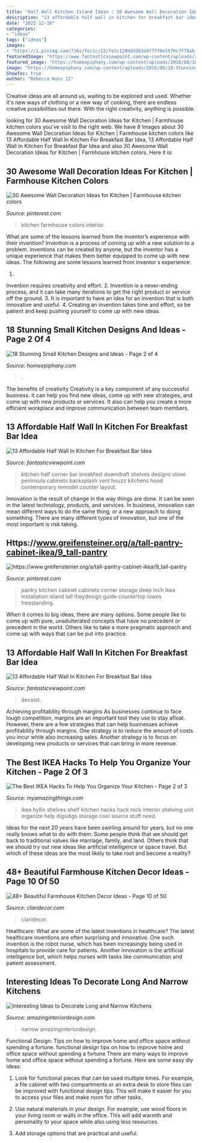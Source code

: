 ```yaml
---
title: "Half Wall Kitchen Island Ideas : 30 Awesome Wall Decoration Ideas For Kitchen"
description: "13 affordable half wall in kitchen for breakfast bar idea"
date: "2022-12-10"
categories:
- "ideas"
tags: ["ideas"]
images:
- "https://i.pinimg.com/736x/fe/1c/12/fe1c129ddd383e8f7ff0e55f0c7f78ab.jpg"
featuredImage: "https://www.fantasticviewpoint.com/wp-content/uploads/2016/08/Open-Concept-Kitchen-with-Half-Wall-Ideas-634x845.jpg"
featured_image: "https://homeepiphany.com/wp-content/uploads/2016/08/18-Stunning-Small-Kitchen-Designs-and-Ideas-8-768x1025.jpg"
image: "https://homeepiphany.com/wp-content/uploads/2016/08/18-Stunning-Small-Kitchen-Designs-and-Ideas-8-768x1025.jpg"
ShowToc: true
author: "Rebecca Koss II"
---
```



Creative ideas are all around us, waiting to be explored and used. Whether it's new ways of clothing or a new way of cooking, there are endless creative possibilities out there. With the right creativity, anything is possible.

	

		
looking for 30 Awesome Wall Decoration Ideas for Kitchen | Farmhouse kitchen colors you've visit to the right web. We have 8 Images about 30 Awesome Wall Decoration Ideas for Kitchen | Farmhouse kitchen colors like 13 Affordable Half Wall In Kitchen For Breakfast Bar Idea, 13 Affordable Half Wall In Kitchen For Breakfast Bar Idea and also 30 Awesome Wall Decoration Ideas for Kitchen | Farmhouse kitchen colors. Here it is:
		
    
## 30 Awesome Wall Decoration Ideas For Kitchen | Farmhouse Kitchen Colors

<img loading=lazy src="https://i.pinimg.com/736x/fe/1c/12/fe1c129ddd383e8f7ff0e55f0c7f78ab.jpg" onerror="this.onerror=null;this.src='https://tse2.mm.bing.net/th?id=OIP.yh_g3ThHJsot2xgM3HQPAwHaLH&amp;pid=15.1';" alt="30 Awesome Wall Decoration Ideas for Kitchen | Farmhouse kitchen colors">

_Source: pinterest.com_

>kitchen farmhouse colors interior. 

	

What are some of the lessons learned from the inventor’s experience with their invention?
Invention is a process of coming up with a new solution to a problem. Inventions can be created by anyone, but the inventor has a unique experience that makes them better equipped to come up with new ideas. The following are some lessons learned from inventor s experience:

1. 
Invention requires creativity and effort.
2. 
Invention is a never-ending process, and it can take many iterations to get the right product or service off the ground.
3. 
It is important to have an idea for an invention that is both innovative and useful. 
4. 
Creating an invention takes time and effort, so be patient and keep pushing yourself to come up with new ideas.

    
## 18 Stunning Small Kitchen Designs And Ideas - Page 2 Of 4

<img loading=lazy src="https://homeepiphany.com/wp-content/uploads/2016/08/18-Stunning-Small-Kitchen-Designs-and-Ideas-8-768x1025.jpg" onerror="this.onerror=null;this.src='https://tse1.mm.bing.net/th?id=OIP.snRJniQv6K-nx6GvfK6W_QHaJ4&amp;pid=15.1';" alt="18 Stunning Small Kitchen Designs and Ideas - Page 2 of 4">

_Source: homeepiphany.com_

>. 

	

The benefits of creativity
Creativity is a key component of any successful business. It can help you find new ideas, come up with new strategies, and come up with new products or services. It also can help you create a more efficient workplace and improve communication between team members.

    
## 13 Affordable Half Wall In Kitchen For Breakfast Bar Idea

<img loading=lazy src="http://www.fantasticviewpoint.com/wp-content/uploads/2016/08/contemporary-kitchen-1-634x476.jpg" onerror="this.onerror=null;this.src='https://tse1.mm.bing.net/th?id=OIP.aeeDcGmEwia1db_6oxSonQHaFj&amp;pid=15.1';" alt="13 Affordable Half Wall In Kitchen For Breakfast Bar Idea">

_Source: fantasticviewpoint.com_

>kitchen half corner bar breakfast downdraft shelves designs stove peninsula cabinets backsplash vent houzz kitchens hood contemporary remodel counter layout. 

	

Innovation is the result of change in the way things are done. It can be seen in the latest technology, products, and services. In business, innovation can mean different ways to do the same thing, or a new approach to doing something. There are many different types of innovation, but one of the most important is risk taking.

    
## Https://www.greifensteiner.org/a/tall-pantry-cabinet-ikea/9_tall-pantry

<img loading=lazy src="https://i.pinimg.com/736x/8c/c7/eb/8cc7ebd01e097834ad4d76a12b96668c.jpg" onerror="this.onerror=null;this.src='https://tse2.mm.bing.net/th?id=OIP.WV1c5L1sNk-2b7kgMjrU3AHaLH&amp;pid=15.1';" alt="https://www.greifensteiner.org/a/tall-pantry-cabinet-ikea/9_tall-pantry">

_Source: pinterest.com_

>pantry kitchen cabinet cabinets corner storage deep inch ikea installation island tall theydesign guide countertop lowes freestanding. 

	

When it comes to big ideas, there are many options. Some people like to come up with pure, unadulterated concepts that have no precedent or precedent in the world. Others like to take a more pragmatic approach and come up with ways that can be put into practice. 

    
## 13 Affordable Half Wall In Kitchen For Breakfast Bar Idea

<img loading=lazy src="https://www.fantasticviewpoint.com/wp-content/uploads/2016/08/Open-Concept-Kitchen-with-Half-Wall-Ideas-634x845.jpg" onerror="this.onerror=null;this.src='https://tse2.mm.bing.net/th?id=OIP.4VBT8amXHqN7sy9CPGzvrQHaJ3&amp;pid=15.1';" alt="13 Affordable Half Wall In Kitchen For Breakfast Bar Idea">

_Source: fantasticviewpoint.com_

>decoist. 

	

Achieving profitability through margins
As businesses continue to face tough competition, margins are an important tool they use to stay afloat. However, there are a few strategies that can help businesses achieve profitability through margins. One strategy is to reduce the amount of costs you incur while also increasing sales. Another strategy is to focus on developing new products or services that can bring in more revenue.

    
## The Best IKEA Hacks To Help You Organize Your Kitchen - Page 2 Of 3

<img loading=lazy src="https://myamazingthings.com/wp-content/uploads/2017/02/how-to-rock-ikea-hyllis-shelves-in-your-interior-ideas-21.jpg" onerror="this.onerror=null;this.src='https://tse1.mm.bing.net/th?id=OIP.TosFGbSifjuKBN_f_TzouwHaLH&amp;pid=15.1';" alt="The Best IKEA Hacks To Help You Organize Your Kitchen - Page 2 of 3">

_Source: myamazingthings.com_

>ikea hyllis shelves shelf kitchen hacks hack rock interior shelving unit organize help digsdigs storage cool source stuff need. 

	

Ideas for the next 20 years have been swirling around for years, but no one really knows what to do with them. Some people think that we should get back to traditional values like marriage, family, and land. Others think that we should try out new ideas like artificial intelligence or space travel. But which of these ideas are the most likely to take root and become a reality?

    
## 48+ Beautiful Farmhouse Kitchen Decor Ideas - Page 10 Of 50

<img loading=lazy src="http://claridecor.com/wp-content/uploads/2018/11/48-Beautiful-Farmhouse-Kitchen-Decor-Ideas-10.jpg" onerror="this.onerror=null;this.src='https://tse2.mm.bing.net/th?id=OIP.Uepik3ztnJb-PLv4nMVtdAHaJ4&amp;pid=15.1';" alt="48+ Beautiful Farmhouse Kitchen Decor Ideas - Page 10 of 50">

_Source: claridecor.com_

>claridecor. 

	

Healthcare: What are some of the latest inventions in healthcare?
The latest healthcare inventions are often surprising and innovative. One such invention is the robot nurse, which has been increasingly being used in hospitals to provide care for patients. Another innovation is the artificial intelligence bot, which helps nurses with tasks like communication and patient assessment.

    
## Interesting Ideas To Decorate Long And Narrow Kitchens

<img loading=lazy src="https://www.amazinginteriordesign.com/wp-content/uploads/2017/09/Long-and-Narrow-Kitchens-2.jpg" onerror="this.onerror=null;this.src='https://tse2.mm.bing.net/th?id=OIP.DVdVjPOJARbOlM8QKLkASwHaQm&amp;pid=15.1';" alt="Interesting Ideas to Decorate Long and Narrow Kitchens">

_Source: amazinginteriordesign.com_

>narrow amazinginteriordesign. 

	

Functional Design: Tips on how to improve home and office space without spending a fortune.
functional design tips on how to improve home and office space without spending a fortune
There are many ways to improve home and office space without spending a fortune. Here are some easy diy ideas:

1. Look for functional pieces that can be used multiple times. For example, a file cabinet with two compartments or an extra desk to store files can be improved with functional design tips. This will make it easier for you to access your files and make room for other tasks.

2. Use natural materials in your design. For example, use wood floors in your living room or walls in the office. This will add warmth and personality to your space while also using less resources.

3. Add storage options that are practical and useful.

